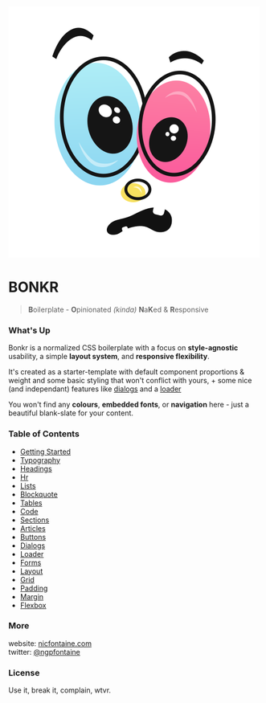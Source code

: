 ![bonkr](./img/bonkr-logo.png)   

# BONKR
> **B**oilerplate - **O**pinionated _(kinda)_ **N**a**K**ed &amp; **R**esponsive   

### What's Up

Bonkr is a normalized CSS boilerplate with a focus on **style-agnostic** usability, a simple **layout system**, and **responsive flexibility**.   

It's created as a starter-template with default component proportions & weight and some basic styling that won't conflict with yours, + some nice (and independant) features like [dialogs](https://nicfontaine.com/dev/bonkr#dialogs#dialogs) and a [loader](https://nicfontaine.com/dev/bonkr#dialogs)    

You won't find any **colours**, **embedded fonts**, or **navigation** here - just a beautiful blank-slate for your content.

### Table of Contents
- [Getting Started](https://nicfontaine.com/dev/bonkr#getting-started)
- [Typography](https://nicfontaine.com/dev/bonkr#typography)
- [Headings](https://nicfontaine.com/dev/bonkr#headings)
- [Hr](https://nicfontaine.com/dev/bonkr#hr)
- [Lists](https://nicfontaine.com/dev/bonkr#lists)
- [Blockquote](https://nicfontaine.com/dev/bonkr#blockquote)
- [Tables](https://nicfontaine.com/dev/bonkr#tables)
- [Code](https://nicfontaine.com/dev/bonkr#code)
- [Sections](https://nicfontaine.com/dev/bonkr#sections)
- [Articles](https://nicfontaine.com/dev/bonkr#articles)
- [Buttons](https://nicfontaine.com/dev/bonkr#buttons)
- [Dialogs](https://nicfontaine.com/dev/bonkr#dialogs)
- [Loader](https://nicfontaine.com/dev/bonkr#loader)
- [Forms](https://nicfontaine.com/dev/bonkr#forms)
- [Layout](https://nicfontaine.com/dev/bonkr#layout)
- [Grid](https://nicfontaine.com/dev/bonkr#grid)
- [Padding](https://nicfontaine.com/dev/bonkr#padding)
- [Margin](https://nicfontaine.com/dev/bonkr#margin)
- [Flexbox](https://nicfontaine.com/dev/bonkr#flexbox)

### More
website: [nicfontaine.com](https://nicfontaine.com)  
twitter: [@ngpfontaine](https://twitter.com/ngpfontaine)

### License
Use it, break it, complain, wtvr.
